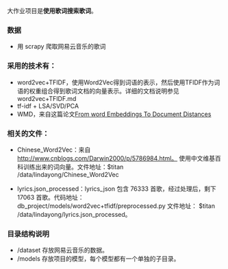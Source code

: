 大作业项目是**使用歌词搜索歌词**。

### 数据
- 用 scrapy 爬取网易云音乐的歌词

### 采用的技术有：
- word2vec+TFIDF，使用Word2Vec得到词语的表示，然后使用TFIDF作为词语的权重组合得到歌词文档的向量表示。详细的文档说明参见 word2vec+TFIDF.md
- tf-idf + LSA/SVD/PCA
- WMD，来自这篇论文[From word Embeddings To Document Distances](jmlr.org/proceedings/papers/v37/kusnerb15.pdf)

### 相关的文件：

- Chinese_Word2Vec：来自 http://www.cnblogs.com/Darwin2000/p/5786984.html。 使用中文维基百科训练出来的词向量。文件地址：$titan /data/lindayong/Chinese_Word2Vec

- lyrics.json_processed：lyrics_json 包含 76333 首歌，经过处理后，剩下 17063 首歌。代码地址：db_project/models/word2vec+tfidf/preprocessed.py  文件地址： $titan /data/lindayong/lyrics.json_processed。 

### 目录结构说明

- /dataset 存放网易云音乐的数据。
- /models 存放项目的模型，每个模型都有一个单独的子目录。
